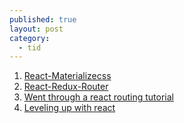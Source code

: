 ```yaml
---
published: true
layout: post
category:
  - tid
---
```

1. [React-Materializecss](https://github.com/react-materialize/react-materialize)
2. [React-Redux-Router](https://github.com/reactjs/react-router-redux)
3. [Went through a react routing tutorial](https://github.com/reactjs/react-router-tutorial/tree/master/lessons/12-navigating)
4. [Leveling up with react](https://css-tricks.com/learning-react-router/)
